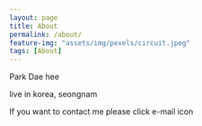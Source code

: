 ```yaml
---
layout: page
title: About
permalink: /about/
feature-img: "assets/img/pexels/circuit.jpeg"
tags: [About]
---
```


Park Dae hee

live in korea, seongnam

If you want to contact me please click e-mail icon

 
